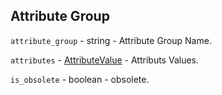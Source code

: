 
## Attribute Group

`attribute_group` - string - Attribute Group Name.

`attributes` - [AttributeValue](attributeValue.md) - Attributs Values.

`is_obsolete` - boolean - obsolete.
